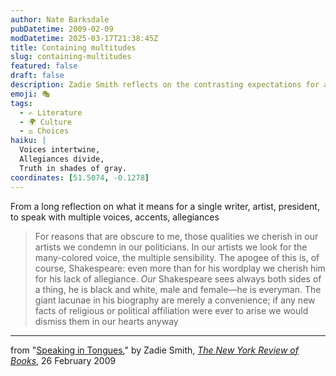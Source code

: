 ```yaml
---
author: Nate Barksdale
pubDatetime: 2009-02-09
modDatetime: 2025-03-17T21:38:45Z
title: Containing multitudes
slug: containing-multitudes
featured: false
draft: false
description: Zadie Smith reflects on the contrasting expectations for artists and politicians in her essay "Speaking in Tongues."
emoji: 🎭
tags:
  - ✍️ Literature
  - 🌍 Culture
  - ⚖️ Choices
haiku: |
  Voices intertwine,  
  Allegiances divide,  
  Truth in shades of gray.
coordinates: [51.5074, -0.1278]
---
```


From a long reflection on what it means for a single writer, artist, president, to speak with multiple voices, accents, allegiances

> For reasons that are obscure to me, those qualities we cherish in our artists we condemn in our politicians. In our artists we look for the many-colored voice, the multiple sensibility. The apogee of this is, of course, Shakespeare: even more than for his wordplay we cherish him for his lack of allegiance. _Our_ Shakespeare sees always both sides of a thing, he is black and white, male and female—he is everyman. The giant lacunae in his biography are merely a convenience; if any new facts of religious or political affiliation were ever to arise we would dismiss them in our hearts anyway

---

from "[Speaking in Tongues](http://www.nybooks.com/articles/22334)," by Zadie Smith, [_The New York Review of Books_](http://www.nybooks.com/articles/22334), 26 February 2009
